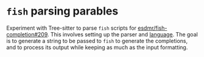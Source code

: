 # `fish` parsing parables

Experiment with Tree-sitter to parse `fish` scripts for
[esdmr/fish-completion#209](https://github.com/esdmr/fish-completion/issues/209).
This involves setting up the parser and
[language](https://github.com/esdmr/tree-sitter-fish). The goal is to generate a
string to be passed to `fish` to generate the completions, and to process its
output while keeping as much as the input formatting.
